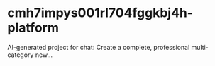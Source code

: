 # cmh7impys001rl704fggkbj4h-platform
AI-generated project for chat: Create a complete, professional multi-category new...
